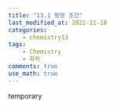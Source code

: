 ```yaml
---
title: "13.1 평형 조건"
last_modified_at: 2021-11-10
categories:
    - chemistry13
tags:
    - Chemistry
    - 화학
comments: true
use_math: true
---
```


temporary